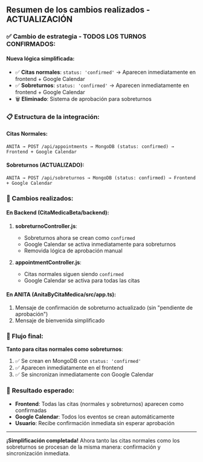 ## Resumen de los cambios realizados - ACTUALIZACIÓN

### ✅ Cambio de estrategia - TODOS LOS TURNOS CONFIRMADOS:

#### **Nueva lógica simplificada**:
- ✅ **Citas normales**: `status: 'confirmed'` → Aparecen inmediatamente en frontend + Google Calendar
- ✅ **Sobreturnos**: `status: 'confirmed'` → Aparecen inmediatamente en frontend + Google Calendar
- 🗑️ **Eliminado**: Sistema de aprobación para sobreturnos

### 📋 Estructura de la integración:

#### **Citas Normales**:
```
ANITA → POST /api/appointments → MongoDB (status: confirmed) → Frontend + Google Calendar
```

#### **Sobreturnos** (ACTUALIZADO):
```
ANITA → POST /api/sobreturnos → MongoDB (status: confirmed) → Frontend + Google Calendar
```

### 🔧 Cambios realizados:

#### **En Backend (CitaMedicaBeta/backend)**:
1. **sobreturnoController.js**: 
   - Sobreturnos ahora se crean como `confirmed`
   - Google Calendar se activa inmediatamente para sobreturnos
   - Removida lógica de aprobación manual

2. **appointmentController.js**: 
   - Citas normales siguen siendo `confirmed`
   - Google Calendar se activa para todas las citas

#### **En ANITA (AnitaByCitaMedica/src/app.ts)**:
1. Mensaje de confirmación de sobreturno actualizado (sin "pendiente de aprobación")
2. Mensaje de bienvenida simplificado

### 🚀 Flujo final:

**Tanto para citas normales como sobreturnos**:
1. ✅ Se crean en MongoDB con `status: 'confirmed'`
2. ✅ Aparecen inmediatamente en el frontend
3. ✅ Se sincronizan inmediatamente con Google Calendar

### 🎯 **Resultado esperado**:
- **Frontend**: Todas las citas (normales y sobreturnos) aparecen como confirmadas
- **Google Calendar**: Todos los eventos se crean automáticamente
- **Usuario**: Recibe confirmación inmediata sin esperar aprobación

---

**¡Simplificación completada!** Ahora tanto las citas normales como los sobreturnos se procesan de la misma manera: confirmación y sincronización inmediata.
